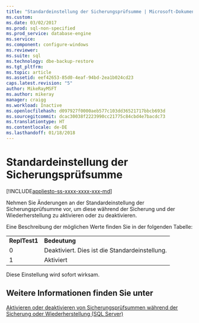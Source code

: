 ```yaml
---
title: "Standardeinstellung der Sicherungsprüfsumme | Microsoft-Dokumentation"
ms.custom: 
ms.date: 03/02/2017
ms.prod: sql-non-specified
ms.prod_service: database-engine
ms.service: 
ms.component: configure-windows
ms.reviewer: 
ms.suite: sql
ms.technology: dbe-backup-restore
ms.tgt_pltfrm: 
ms.topic: article
ms.assetid: eef42653-85d0-4eaf-94bd-2ea1b024cd23
caps.latest.revision: "5"
author: MikeRayMSFT
ms.author: mikeray
manager: craigg
ms.workload: Inactive
ms.openlocfilehash: d097927f0000aeb577c103dd36521717bbcb693d
ms.sourcegitcommit: dcac30038f2223990cc21775c84cbd4e7bacdc73
ms.translationtype: HT
ms.contentlocale: de-DE
ms.lasthandoff: 01/18/2018
---
```

# <a name="backup-checksum-default"></a>Standardeinstellung der Sicherungsprüfsumme
[!INCLUDE[appliesto-ss-xxxx-xxxx-xxx-md](../../includes/appliesto-ss-xxxx-xxxx-xxx-md.md)]

  Nehmen Sie Änderungen an der Standardeinstellung der Sicherungsprüfsumme vor, um diese während der Sicherung und der Wiederherstellung zu aktivieren oder zu deaktivieren.  
  
 Eine Beschreibung der möglichen Werte finden Sie in der folgenden Tabelle:  
  
|||  
|-|-|  
|**ReplTest1**|**Bedeutung**|  
|0|Deaktiviert. Dies ist die Standardeinstellung.|  
|1|Aktiviert|  
  
 Diese Einstellung wird sofort wirksam.  
  
## <a name="see-also"></a>Weitere Informationen finden Sie unter  
 [Aktivieren oder deaktivieren von Sicherungsprüfsummen während der Sicherung oder Wiederherstellung &#40;SQL Server&#41;](../../relational-databases/backup-restore/enable-or-disable-backup-checksums-during-backup-or-restore-sql-server.md)  
  
  
